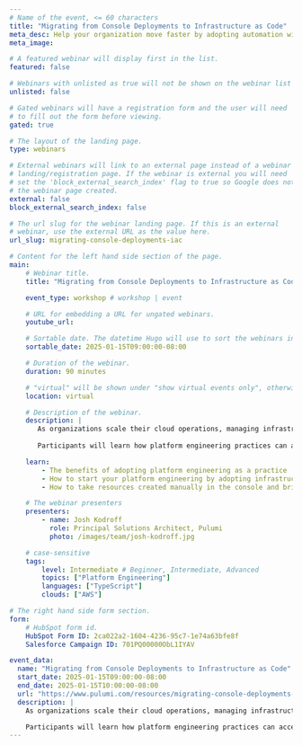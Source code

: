 ```yaml
---
# Name of the event, <= 60 characters
title: "Migrating from Console Deployments to Infrastructure as Code"
meta_desc: Help your organization move faster by adopting automation with Infrastructure as Code
meta_image:

# A featured webinar will display first in the list.
featured: false

# Webinars with unlisted as true will not be shown on the webinar list
unlisted: false

# Gated webinars will have a registration form and the user will need
# to fill out the form before viewing.
gated: true

# The layout of the landing page.
type: webinars

# External webinars will link to an external page instead of a webinar
# landing/registration page. If the webinar is external you will need
# set the 'block_external_search_index' flag to true so Google does not index
# the webinar page created.
external: false
block_external_search_index: false

# The url slug for the webinar landing page. If this is an external
# webinar, use the external URL as the value here.
url_slug: migrating-console-deployments-iac

# Content for the left hand side section of the page.
main:
    # Webinar title.
    title: "Migrating from Console Deployments to Infrastructure as Code"

    event_type: workshop # workshop | event

    # URL for embedding a URL for ungated webinars.
    youtube_url: 

    # Sortable date. The datetime Hugo will use to sort the webinars in date order.
    sortable_date: 2025-01-15T09:00:00-08:00

    # Duration of the webinar.
    duration: 90 minutes

    # "virtual" will be shown under "show virtual events only", otherwise shown as City, State (seattle, wa)
    location: virtual

    # Description of the webinar.
    description: |
       As organizations scale their cloud operations, managing infrastructure through manual console deployments becomes increasingly risky and time-consuming. This workshop bridges the gap between click-ops and modern infrastructure automation, providing both technical guidance and business context for adopting Infrastructure as Code (IaC).
       
       Participants will learn how platform engineering practices can accelerate delivery while improving reliability and security. Through hands-on demonstrations using Pulumi, attendees will discover practical strategies for transitioning existing console-created resources to code, establishing repeatable deployment patterns, and building a foundation for scalable infrastructure management. The session combines technical demonstrations with real-world business cases, making it valuable for both technical practitioners and decision-makers looking to modernize their infrastructure practices.

    learn:
        - The benefits of adopting platform engineering as a practice
        - How to start your platform engineering by adopting infrastructure as code
        - How to take resources created manually in the console and bring them under IaC automation

    # The webinar presenters
    presenters:
        - name: Josh Kodroff 
          role: Principal Solutions Architect, Pulumi
          photo: /images/team/josh-kodroff.jpg

    # case-sensitive
    tags:
        level: Intermediate # Beginner, Intermediate, Advanced
        topics: ["Platform Engineering"]
        languages: ["TypeScript"]
        clouds: ["AWS"]

# The right hand side form section.
form:
    # HubSpot form id.
    HubSpot Form ID: 2ca022a2-1604-4236-95c7-1e74a63bfe8f
    Salesforce Campaign ID: 701PQ00000ObL1IYAV

event_data:
  name: "Migrating from Console Deployments to Infrastructure as Code"
  start_date: 2025-01-15T09:00:00-08:00
  end_date: 2025-01-15T10:00:00-08:00
  url: "https://www.pulumi.com/resources/migrating-console-deployments-iac/"
  description: |
    As organizations scale their cloud operations, managing infrastructure through manual console deployments becomes increasingly risky and time-consuming. This workshop bridges the gap between click-ops and modern infrastructure automation, providing both technical guidance and business context for adopting Infrastructure as Code (IaC).

    Participants will learn how platform engineering practices can accelerate delivery while improving reliability and security. Through hands-on demonstrations using Pulumi, attendees will discover practical strategies for transitioning existing console-created resources to code, establishing repeatable deployment patterns, and building a foundation for scalable infrastructure management. The session combines technical demonstrations with real-world business cases, making it valuable for both technical practitioners and decision-makers looking to modernize their infrastructure practices.
---
```

